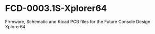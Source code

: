 # FCD-0003.1S-Xplorer64
Firmware, Schematic and Kicad PCB files for the Future Console Design Xplorer64
